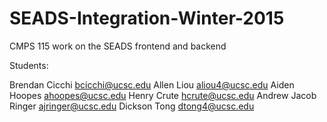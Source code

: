 # SEADS-Integration-Winter-2015
CMPS 115 work on the SEADS frontend and backend

Students:

Brendan Cicchi bcicchi@ucsc.edu
Allen Liou aliou4@ucsc.edu
Aiden Hoopes ahoopes@ucsc.edu
Henry Crute hcrute@ucsc.edu
Andrew Jacob Ringer ajringer@ucsc.edu
Dickson Tong dtong4@ucsc.edu
